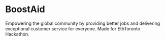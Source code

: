 # BoostAid
Empowering the global community by providing better jobs and delivering exceptional customer service for everyone. Made for EthToronto Hackathon.
